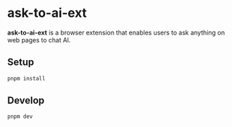 # ask-to-ai-ext

**ask-to-ai-ext** is a browser extension that enables users to ask anything on web pages to chat AI.

## Setup

```sh
pnpm install
```

## Develop

```sh
pnpm dev
```
